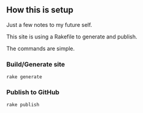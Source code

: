 ## How this is setup
Just a few notes to my future self.

This site is using a Rakefile to generate and publish.

The commands are simple.

### Build/Generate site
    rake generate

### Publish to GitHub
    rake publish
